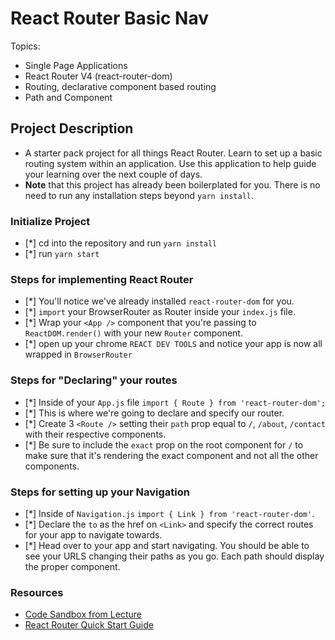 # React Router Basic Nav

Topics:

* Single Page Applications
* React Router V4 (react-router-dom)
* Routing, declarative component based routing
* Path and Component

## Project Description

* A starter pack project for all things React Router. Learn to set up a basic routing system within an application. Use this application to help guide your learning over the next couple of days.
* **Note** that this project has already been boilerplated for you. There is no need to run any installation steps beyond `yarn install`.

### Initialize Project

- [*] cd into the repository and run `yarn install`
- [*] run `yarn start`

### Steps for implementing React Router

- [*] You'll notice we've already installed `react-router-dom` for you.
- [*] `import` your BrowserRouter as Router inside your `index.js` file.
- [*] Wrap your `<App />` component that you're passing to `ReactDOM.render()` with your new `Router` component.
- [*] open up your chrome `REACT DEV TOOLS` and notice your app is now all wrapped in `BrowserRouter`


### Steps for "Declaring" your routes

- [*] Inside of your `App.js` file `import { Route } from 'react-router-dom';`
- [*] This is where we're going to declare and specify our router.
- [*] Create 3 `<Route />` setting their `path` prop equal to `/`, `/about`, `/contact` with their respective components.
- [*] Be sure to include the `exact` prop on the root component for `/` to make sure that it's rendering the exact component and not all the other components.

### Steps for setting up your Navigation

- [*] Inside of `Navigation.js` `import { Link } from 'react-router-dom'`.
- [*] Declare the `to` as the href on `<Link>` and specify the correct routes for your app to navigate towards.
- [*] Head over to your app and start navigating. You should be able to see your URLS changing their paths as you go. Each path should display the proper component. 

### Resources

* [Code Sandbox from Lecture](https://codesandbox.io/s/n58oqgwmP)
* [React Router Quick Start Guide](https://reacttraining.com/react-router/web/guides/quick-start)
